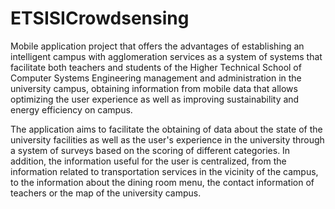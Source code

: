 # ETSISICrowdsensing
Mobile application project that offers the advantages of establishing an intelligent campus with agglomeration 
services as a system of systems that facilitate both teachers and students of the Higher Technical School of 
Computer Systems Engineering management and administration in the university campus, obtaining information from 
mobile data that allows optimizing the user experience as well as improving sustainability and energy efficiency 
on campus.

The application aims to facilitate the obtaining of data about the state of the university facilities as well as 
the user's experience in the university through a system of surveys based on the scoring of different categories.
In addition, the information useful for the user is centralized, from the information related to transportation 
services in the vicinity of the campus, to the information about the dining room menu, the contact information of 
teachers or the map of the university campus.
